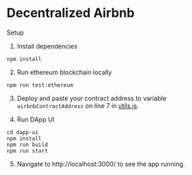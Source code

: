 # Decentralized Airbnb
Setup

1. Install dependencies
```
npm install
```

2. Run ethereum blockchain locally
```
npm run test:ethereum
```

3. Deploy and paste your contract address to variable `airbnbContractAddress` on line 7 in [utils.js](./dapp-ui/plugins/utils.js).


4. Run DApp UI
```
cd dapp-ui
npm install
npm run build
npm run start
```
5. Navigate to http://localhost:3000/ to see the app running.
